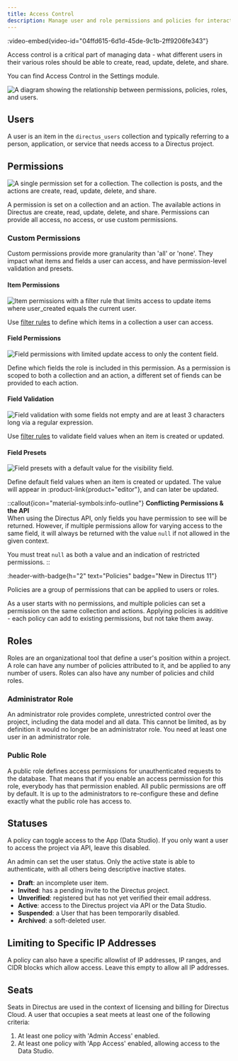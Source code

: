 ```yaml
---
title: Access Control
description: Manage user and role permissions and policies for interacting with data in Directus.
---
```


:video-embed{video-id="04ffd615-6d1d-45de-9c1b-2ff9206fe343"}

Access control is a critical part of managing data - what different users in their various roles should be able to create, read, update, delete, and share.

You can find Access Control in the Settings module.


![A diagram showing the relationship between permissions, policies, roles, and users.](https://product-team.directus.app/assets/9c4b55ec-5402-4460-a091-f22406f524e1.jpg)

## Users

A user is an item in the `directus_users` collection and typically referring to a person, application, or service that needs access to a Directus project.

## Permissions

![A single permission set for a collection. The collection is posts, and the actions are create, read, update, delete, and share.](https://product-team.directus.app/assets/e19b7b11-bf9b-4588-bbcb-17671f6aafb0.png)

A permission is set on a collection and an action. The available actions in Directus are create, read, update, delete, and share. Permissions can provide all access, no access, or use custom permissions.

### Custom Permissions

Custom permissions provide more granularity than 'all' or 'none'. They impact what items and fields a user can access, and have permission-level validation and presets.

#### Item Permissions

![Item permissions with a filter rule that limits access to update items where user_created equals the current user.](https://product-team.directus.app/assets/ca52a0bc-65a4-4b9a-92cc-86a71c3d4de6.png)

Use [filter rules](/connect/filter-rules) to define which items in a collection a user can access.

#### Field Permissions

![Field permissions with limited update access to only the content field.](https://product-team.directus.app/assets/80ffe7d7-9a5e-4516-8768-a00c03d28613.png)

Define which fields the role is included in this permission. As a permission is scoped to both a collection and an action, a different set of fiends can be provided to each action.

#### Field Validation

![Field validation with some fields not empty and are at least 3 characters long via a regular expression.](https://product-team.directus.app/assets/3bf61316-edf3-4e87-848d-7f5225dd3ada.png)

Use [filter rules](/connect/filter-rules) to validate field values when an item is created or updated.

#### Field Presets

![Field presets with a default value for the visibility field.](https://product-team.directus.app/assets/44e001a8-e369-43a9-82e7-b75cb74d5bff.png)

Define default field values when an item is created or updated. The value will appear in :product-link{product="editor"}, and can later be updated.

::callout{icon="material-symbols:info-outline"}
**Conflicting Permissions & the API**  
When using the Directus API, only fields you have permission to see will be returned. However, if multiple permissions allow for varying access to the same field, it will always be returned with the value `null` if not allowed in the given context.

You must treat `null` as both a value and an indication of restricted permissions.
::

:header-with-badge{h="2" text="Policies" badge="New in Directus 11"}

Policies are a group of permissions that can be applied to users or roles.

As a user starts with no permissions, and multiple policies can set a permission on the same collection and actions. Applying policies is additive - each policy can add to existing permissions, but not take them away.

## Roles

Roles are an organizational tool that define a user's position within a project. A role can have any number of policies attributed to it, and be applied to any number of users. Roles can also have any number of policies and child roles.

### Administrator Role

An administrator role provides complete, unrestricted control over the project, including the data model and all data. This cannot be limited, as by definition it would no longer be an administrator role. You need at least one user in an administrator role.

### Public Role

A public role defines access permissions for unauthenticated requests to the database. That means that if you enable an access permission for this role, everybody has that permission enabled. All public permissions are off by default. It is up to the administrators to re-configure these and define exactly what the public role has access to.

## Statuses

A policy can toggle access to the App (Data Studio). If you only want a user to access the project via API, leave this disabled.

An admin can set the user status. Only the active state is able to authenticate, with all others being descriptive inactive states.

- **Draft**: an incomplete user item.
- **Invited**: has a pending invite to the Directus project.
- **Unverified**: registered but has not yet verified their email address.
- **Active**: access to the Directus project via API or the Data Studio.
- **Suspended**: a User that has been temporarily disabled.
- **Archived**: a soft-deleted user.

## Limiting to Specific IP Addresses

A policy can also have a specific allowlist of IP addresses, IP ranges, and CIDR blocks which allow access. Leave this empty to allow all IP addresses.

## Seats

Seats in Directus are used in the context of licensing and billing for Directus Cloud. A user that occupies a seat meets at least one of the following criteria:

1. At least one policy with 'Admin Access' enabled.
2. At least one policy with 'App Access' enabled, allowing access to the Data Studio.
